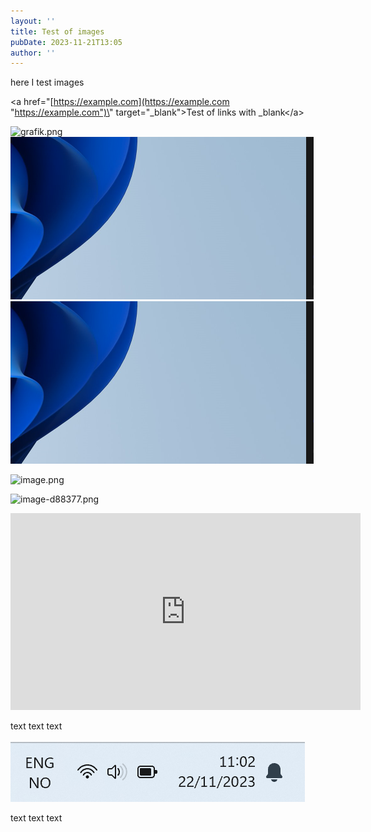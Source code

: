 ```yaml
---
layout: ''
title: Test of images
pubDate: 2023-11-21T13:05
author: ''
---
```


here I test images

&lt;a href=\"[https://example.com](https://example.com "https://example.com")\" target=\"\_blank\"&gt;Test of links with \_blank&lt;/a&gt;

![grafik.png](images/tutorials/grafik.png)![image-b26b25.png](../../images/tutorials/image-b26b25.png)![image-ef3609.png](../../images/tutorials/image-ef3609.png)

![image.png](images/tutorials/image.png)

![image-d88377.png](images/tutorials/image-d88377.png)

<iframe src="https://www.youtube.com/embed/EnddOHbeI_Q?si=5zUmjDx_FDYK6NYd" width="560" height="315" title="YouTube video player" frameborder="0" allow="accelerometer; autoplay; clipboard-write; encrypted-media; gyroscope; picture-in-picture; web-share" allowfullscreen=""></iframe>

text text text

![image-b279c4.png](../../images/tutorials/image-b279c4.png)

text text text